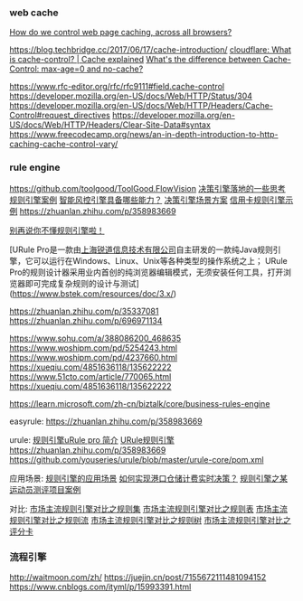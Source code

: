### web cache

[How do we control web page caching, across all browsers?](https://stackoverflow.com/questions/49547/how-do-we-control-web-page-caching-across-all-browsers)

https://blog.techbridge.cc/2017/06/17/cache-introduction/
[cloudflare: What is cache-control? | Cache explained](https://www.cloudflare.com/learning/cdn/glossary/what-is-cache-control/)
[What's the difference between Cache-Control: max-age=0 and no-cache?](https://stackoverflow.com/questions/1046966/whats-the-difference-between-cache-control-max-age-0-and-no-cache)


https://www.rfc-editor.org/rfc/rfc9111#field.cache-control
https://developer.mozilla.org/en-US/docs/Web/HTTP/Status/304
https://developer.mozilla.org/en-US/docs/Web/HTTP/Headers/Cache-Control#request_directives
https://developer.mozilla.org/en-US/docs/Web/HTTP/Headers/Clear-Site-Data#syntax
https://www.freecodecamp.org/news/an-in-depth-introduction-to-http-caching-cache-control-vary/


### rule engine

https://github.com/toolgood/ToolGood.FlowVision
[决策引擎落地的一些思考](https://zhuanlan.zhihu.com/p/666036337)
[规则引擎案例](https://zhuanlan.zhihu.com/p/650805994)
[智能风控引擎具备哪些能力？](https://zhuanlan.zhihu.com/p/696971134)
[决策引擎场景方案](https://www.zhihu.com/column/c_1675176833120350208)
[信用卡规则引擎示例](https://zhuanlan.zhihu.com/p/650414327)
https://zhuanlan.zhihu.com/p/358983669


[别再说你不懂规则引擎啦！](https://zhuanlan.zhihu.com/p/358983669)

[URule Pro是一款由[上海锐道信息技术有限公司](http://www.bstek.com/)自主研发的一款纯Java规则引擎，它可以运行在Windows、Linux、Unix等各种类型的操作系统之上； URule Pro的规则设计器采用业内首创的纯浏览器编辑模式，无须安装任何工具，打开浏览器即可完成复杂规则的设计与测试](https://www.bstek.com/resources/doc/3.x/)

https://zhuanlan.zhihu.com/p/35337081
https://zhuanlan.zhihu.com/p/696971134


https://www.sohu.com/a/388086200_468635
https://www.woshipm.com/pd/5254243.html
https://www.woshipm.com/pd/4237660.html
https://xueqiu.com/4851636118/135622222
https://www.51cto.com/article/770065.html
https://xueqiu.com/4851636118/135622222



https://learn.microsoft.com/zh-cn/biztalk/core/business-rules-engine


easyrule:
https://zhuanlan.zhihu.com/p/358983669

urule:
[规则引擎uRule pro 简介](https://zhuanlan.zhihu.com/p/650422175)
[URule规则引擎](https://zhuanlan.zhihu.com/p/613735974)
https://zhuanlan.zhihu.com/p/358983669
https://github.com/youseries/urule/blob/master/urule-core/pom.xml

应用场景:
[规则引擎的应用场景](https://zhuanlan.zhihu.com/p/650414327#:~:text=1.5-,%E8%A7%84%E5%88%99%E5%BC%95%E6%93%8E%E7%9A%84%E5%BA%94%E7%94%A8%E5%9C%BA%E6%99%AF,-%E7%BC%96%E8%BE%91%E4%BA%8E%202023)
[如何实现港口仓储计费实时决策？](https://zhuanlan.zhihu.com/p/691893892)
[规则引擎之某运动员测评项目案例](https://zhuanlan.zhihu.com/p/650427371)


对比:
[市场主流规则引擎对比之规则集](https://zhuanlan.zhihu.com/p/657675673)
[市场主流规则引擎对比之规则表](https://zhuanlan.zhihu.com/p/657886368)
[市场主流规则引擎对比之规则流](https://zhuanlan.zhihu.com/p/658340676)
[市场主流规则引擎对比之规则树](https://zhuanlan.zhihu.com/p/658484749)
[市场主流规则引擎对比之评分卡](https://zhuanlan.zhihu.com/p/658676980)

### 流程引擎

http://waitmoon.com/zh/
https://juejin.cn/post/7155672111481094152
https://www.cnblogs.com/ityml/p/15993391.html